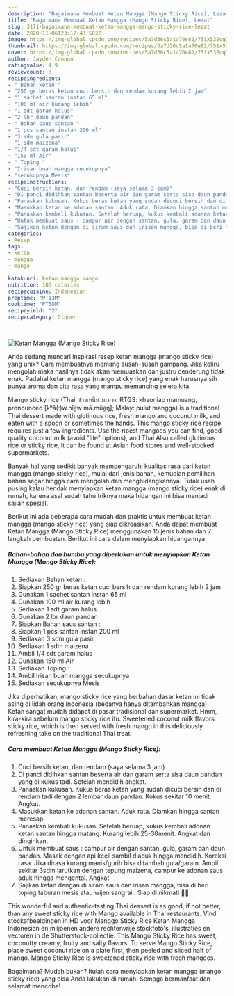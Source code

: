 ```yaml
---
description: "Bagaimana Membuat Ketan Mangga (Mango Sticky Rice), Lezat"
title: "Bagaimana Membuat Ketan Mangga (Mango Sticky Rice), Lezat"
slug: 3171-bagaimana-membuat-ketan-mangga-mango-sticky-rice-lezat
date: 2020-11-06T23:17:43.582Z
image: https://img-global.cpcdn.com/recipes/5a7d36c5a1a70e82/751x532cq70/ketan-mangga-mango-sticky-rice-foto-resep-utama.jpg
thumbnail: https://img-global.cpcdn.com/recipes/5a7d36c5a1a70e82/751x532cq70/ketan-mangga-mango-sticky-rice-foto-resep-utama.jpg
cover: https://img-global.cpcdn.com/recipes/5a7d36c5a1a70e82/751x532cq70/ketan-mangga-mango-sticky-rice-foto-resep-utama.jpg
author: Jayden Cannon
ratingvalue: 4.9
reviewcount: 8
recipeingredient:
- " Bahan ketan "
- "250 gr beras ketan cuci bersih dan rendam kurang lebih 2 jam"
- "1 sachet santan instan 65 ml"
- "100 ml air kurang lebih"
- "1 sdt garam halus"
- "2 lbr daun pandan"
- " Bahan saus santan "
- "1 pcs santan instan 200 ml"
- "3 sdm gula pasir"
- "1 sdm maizena"
- "1/4 sdt garam halus"
- "150 ml Air"
- " Toping "
- "Irisan buah mangga secukupnya"
- "secukupnya Mesis"
recipeinstructions:
- "Cuci bersih ketan, dan rendam (saya selama 3 jam)"
- "Di panci didihkan santan beserta air dan garam serta sisa daun pandan yang di kukus tadi. Setelah mendidih angkat."
- "Panaskan kukusan. Kukus beras ketan yang sudah dicuci bersih dan di rendam tadi dengan 2 lembar daun pandan. Kukus sekitar 10 menit. Angkat."
- "Masukkan ketan ke adonan santan. Aduk rata. Diamkan hingga santan meresap."
- "Panaskan kembali kukusan. Setelah beruap, kukus kembali adonan ketan santan hingga matang. Kurang lebih 25-30menit. Angkat dan dinginkan."
- "Untuk membuat saus : campur air dengan santan, gula, garam dan daun pandan. Masak dengan api kecil sambil diaduk hingga mendidih. Koreksi rasa. Jika dirasa kurang manis/gurih bisa ditambah gula/garam. Ambil sekitar 3sdm larutkan dengan tepung maizena, campur ke adonan saus aduk hingga mengental. Angkat."
- "Sajikan ketan dengan di siram saus dan irisan mangga, bisa di beri toping taburan mesis atau wijen sangrai.. Siap di nikmati 🤩😍"
categories:
- Resep
tags:
- ketan
- mangga
- mango

katakunci: ketan mangga mango 
nutrition: 103 calories
recipecuisine: Indonesian
preptime: "PT13M"
cooktime: "PT58M"
recipeyield: "2"
recipecategory: Dinner

---
```



![Ketan Mangga (Mango Sticky Rice)](https://img-global.cpcdn.com/recipes/5a7d36c5a1a70e82/751x532cq70/ketan-mangga-mango-sticky-rice-foto-resep-utama.jpg)

Anda sedang mencari inspirasi resep ketan mangga (mango sticky rice) yang unik? Cara membuatnya memang susah-susah gampang. Jika keliru mengolah maka hasilnya tidak akan memuaskan dan justru cenderung tidak enak. Padahal ketan mangga (mango sticky rice) yang enak harusnya sih punya aroma dan cita rasa yang mampu memancing selera kita.

Mango sticky rice (Thai: ข้าวเหนียวมะม่วง, RTGS: khaoniao mamuang, pronounced [kʰâ(ː)w.nǐa̯w mā.mûa̯ŋ]; Malay: pulut mangga) is a traditional Thai dessert made with glutinous rice, fresh mango and coconut milk, and eaten with a spoon or sometimes the hands. This mango sticky rice recipe requires just a few ingredients. Use the ripest mangoes you can find, good-quality coconut milk (avoid &#34;lite&#34; options), and Thai Also called glutinous rice or sticky rice, it can be found at Asian food stores and well-stocked supermarkets.

Banyak hal yang sedikit banyak mempengaruhi kualitas rasa dari ketan mangga (mango sticky rice), mulai dari jenis bahan, kemudian pemilihan bahan segar hingga cara mengolah dan menghidangkannya. Tidak usah pusing kalau hendak menyiapkan ketan mangga (mango sticky rice) enak di rumah, karena asal sudah tahu triknya maka hidangan ini bisa menjadi sajian spesial.


Berikut ini ada beberapa cara mudah dan praktis untuk membuat ketan mangga (mango sticky rice) yang siap dikreasikan. Anda dapat membuat Ketan Mangga (Mango Sticky Rice) menggunakan 15 jenis bahan dan 7 langkah pembuatan. Berikut ini cara dalam menyiapkan hidangannya.

<!--inarticleads1-->

##### Bahan-bahan dan bumbu yang diperlukan untuk menyiapkan Ketan Mangga (Mango Sticky Rice):

1. Sediakan  Bahan ketan :
1. Siapkan 250 gr beras ketan cuci bersih dan rendam kurang lebih 2 jam
1. Gunakan 1 sachet santan instan 65 ml
1. Gunakan 100 ml air kurang lebih
1. Sediakan 1 sdt garam halus
1. Gunakan 2 lbr daun pandan
1. Siapkan  Bahan saus santan :
1. Siapkan 1 pcs santan instan 200 ml
1. Sediakan 3 sdm gula pasir
1. Sediakan 1 sdm maizena
1. Ambil 1/4 sdt garam halus
1. Gunakan 150 ml Air
1. Sediakan  Toping :
1. Ambil Irisan buah mangga secukupnya
1. Sediakan secukupnya Mesis


Jika diperhatikan, mango sticky rice yang berbahan dasar ketan ini tidak asing di lidah orang Indonesia (bedanya hanya ditambahkan mangga). Ketan sangat mudah didapat di pasar tradisional dan supermarket. Hmm, kira-kira sebelum mango sticky rice itu. Sweetened coconut milk flavors sticky rice, which is then served with fresh mango in this deliciously refreshing take on the traditional Thai treat. 

<!--inarticleads2-->

##### Cara membuat Ketan Mangga (Mango Sticky Rice):

1. Cuci bersih ketan, dan rendam (saya selama 3 jam)
1. Di panci didihkan santan beserta air dan garam serta sisa daun pandan yang di kukus tadi. Setelah mendidih angkat.
1. Panaskan kukusan. Kukus beras ketan yang sudah dicuci bersih dan di rendam tadi dengan 2 lembar daun pandan. Kukus sekitar 10 menit. Angkat.
1. Masukkan ketan ke adonan santan. Aduk rata. Diamkan hingga santan meresap.
1. Panaskan kembali kukusan. Setelah beruap, kukus kembali adonan ketan santan hingga matang. Kurang lebih 25-30menit. Angkat dan dinginkan.
1. Untuk membuat saus : campur air dengan santan, gula, garam dan daun pandan. Masak dengan api kecil sambil diaduk hingga mendidih. Koreksi rasa. Jika dirasa kurang manis/gurih bisa ditambah gula/garam. Ambil sekitar 3sdm larutkan dengan tepung maizena, campur ke adonan saus aduk hingga mengental. Angkat.
1. Sajikan ketan dengan di siram saus dan irisan mangga, bisa di beri toping taburan mesis atau wijen sangrai.. Siap di nikmati 🤩😍


This wonderful and authentic-tasting Thai dessert is as good, if not better, than any sweet sticky rice with Mango available in Thai restaurants. Vind stockafbeeldingen in HD voor Manggo Sticky Rice Ketan Mangga Indonesian en miljoenen andere rechtenvrije stockfoto&#39;s, illustraties en vectoren in de Shutterstock-collectie. This Mango Sticky Rice has sweet, coconutty creamy, fruity and salty flavors. To serve Mango Sticky Rice, place sweet coconut rice on a plate first, then peeled and sliced half of mango. Mango Sticky Rice is sweetened sticky rice with fresh mangoes. 

Bagaimana? Mudah bukan? Itulah cara menyiapkan ketan mangga (mango sticky rice) yang bisa Anda lakukan di rumah. Semoga bermanfaat dan selamat mencoba!
